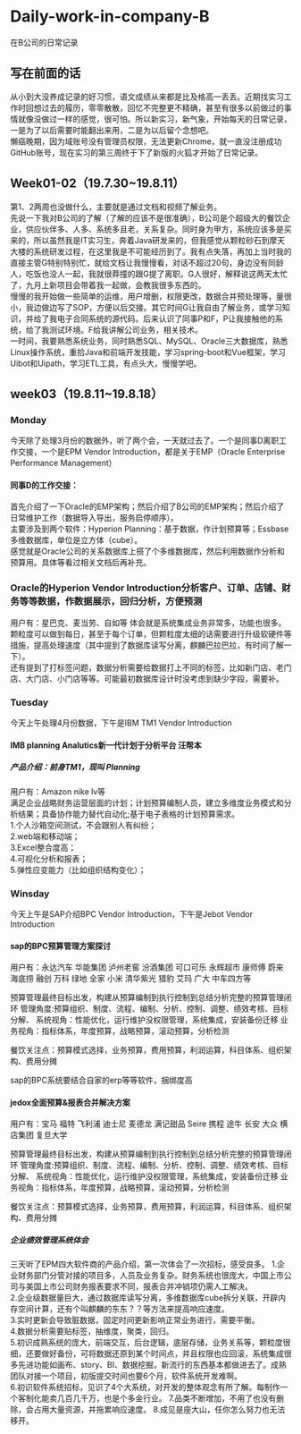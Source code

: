 # Daily-work-in-company-B
在B公司的日常记录
## 写在前面的话
从小到大没养成记录的好习惯，语文成绩从来都是比及格高一丢丢。近期找实习工作时回想过去的履历，零零散散，回忆不完整更不精确，甚至有很多以前做过的事情就像没做过一样的感觉，很可怕。所以新实习，新气象，开始每天的日常记录，一是为了以后需要时能翻出来用，二是为以后留个念想吧。  
懒癌晚期，因为域账号没有管理员权限，无法更新Chrome，就一直没注册成功GitHub账号，现在实习的第三周终于下了新版的火狐才开始了日常记录。  

## Week01-02（19.7.30~19.8.11）
第1、2两周也没做什么，主要就是通过文档和视频了解业务。  
先说一下我对B公司的了解（了解的应该不是很准确），B公司是个超级大的餐饮企业，供应伙伴多、人多、系统多且老，关系复杂。同时身为甲方，系统应该多是买来的，所以虽然我是IT实习生，奔着Java研发来的，但我感觉从颗粒砂石到摩天大楼的系统研发过程，在这里我是不可能经历到了。我有点失落，再加上当时我的直接主管G特别特别忙，就给文档让我慢慢看，对话不超过20句，身边没有同龄人，吃饭也没人一起，我就很莽撞的跟G提了离职。G人很好，解释说这两天太忙了，九月上新项目会带着我一起做，会教我很多东西的。  
慢慢的我开始做一些简单的运维，用户增删，权限更改，数据合并预处理等，量很小，我边做边写了SOP，方便以后交接。其它时间G让我自由了解业务，或学习知识，并给了我电子合同系统的源代码。后来认识了同事P和F，P让我接触他的系统，给了我测试环境。F给我讲解公司业务，相关技术。  
一时间，我要熟悉系统业务，同时熟悉SQL、MySQL、Oracle三大数据库，熟悉Linux操作系统，重拾Java和前端开发技能，学习spring-boot和Vue框架，学习Uibot和Uipath，学习ETL工具，有点头大，慢慢学吧。  

## week03（19.8.11~19.8.18）
### Monday
今天除了处理3月份的数据外，听了两个会，一天就过去了。一个是同事D离职工作交接，一个是EPM Vendor Introduction，都是关于EMP（Oracle Enterprise Performance Management）    
#### 同事D的工作交接：
首先介绍了一下Oracle的EMP架构；然后介绍了B公司的EMP架构；然后介绍了日常维护工作（数据导入导出，服务启停顺序）。  
主要涉及到两个软件：Hyperion Planning：基于数据，作计划预算等；Essbase多维数据库，单位是立方体（cube）。  
感觉就是Oracle公司的关系数据库上搭了个多维数据库，然后利用数据作分析和预算用。具体等看过相关文档后再补充。
### Oracle的Hyperion Vendor Introduction分析客户、订单、店铺、财务等等数据，作数据展示，回归分析，方便预测
用户有：星巴克、麦当劳、自如等
体会就是系统集成业务非常多，功能也很多。颗粒度可以做到每日，甚至于每个订单，但颗粒度太细的话需要进行升级软硬件等措施，提高处理速度（其中提到了数据库读写分离，麒麟巴拉巴拉，有时间了解一下）。  
还有提到了打标签问题，数据分析需要给数据打上不同的标签，比如新门店、老门店、大门店、小门店等等。可能最初数据库设计时没考虑到缺少字段，需要补。  

### Tuesday
今天上午处理4月份数据，下午是IBM TM1 Vendor Introduction
#### IMB planning Analutics新一代计划于分析平台 汪帮本
##### 产品介绍：前身TM1，现叫 Planning
用户有：Amazon nike lv等  
满足企业战略财务运营层面的计划；计划预算编制人员，建立多维度业务模式和分析结果；具备协作能力替代自动化;基于电子表格的计划预算需求。  
1.个人沙箱空间测试，不会跟别人有纠纷；  
2.web端和移动端；  
3.Excel整合度高；  
4.可视化分析和报表；  
5.弹性应变能力（比如组织结构变化）；  

### Winsday
今天上午是SAP介绍BPC Vendor Introduction，下午是Jebot Vendor Introduction
#### sap的BPC预算管理方案探讨
用户有：永达汽车 华能集团 泸州老窖  汾酒集团 可口可乐 永辉超市  康师傅 蔚来 海底捞 融创 万科 绿地 全家 小米 清华紫光 猎豹 艾玛 广大 中车四方等

预算管理最终目标出发，构建从预算编制到执行控制到总结分析完整的预算管理闭环
管理角度:预算组织、制度、流程、编制、分析、控制、调整、绩效考核、目标分解、
系统视角：性能优化，运行维护没权限管理，系统集成，安装备份迁移
业务视角：指标体系，年度预算，战略预算，滚动预算，分析检测

餐饮关注点：预算模式选择，业务预算，费用预算，利润运算，科目体系、组织架构、费用分摊

sap的BPC系统要结合自家的erp等等软件，捆绑度高

#### jedox全面预算&报表合并解决方案
用户有：宝马 福特 飞利浦 迪士尼 麦德龙 满记甜品 Seire 携程 途牛 长安 大众 横店集团 复旦大学

预算管理最终目标出发，构建从预算编制到执行控制到总结分析完整的预算管理闭环
管理角度:预算组织、制度、流程、编制、分析、控制、调整、绩效考核、目标分解、
系统视角：性能优化，运行维护没权限管理，系统集成，安装备份迁移
业务视角：指标体系，年度预算，战略预算，滚动预算，分析检测

餐饮关注点：预算模式选择，业务预算，费用预算，利润运算，科目体系、组织架构、费用分摊


##### 企业绩效管理系统体会
三天听了EPM四大软件商的产品介绍，第一次体会了一次招标，感受良多。
1.企业财务部门分管对接的项目多，人员及业务复杂。财务系统也很庞大，中国上市公司与美国上市公司财务报表要求不同，报表合并冲销项仍需人工解决。  
2.企业级数据量巨大，通过数据库读写分离，多维数据库cube拆分关联，开辟内存空间计算，还有个叫麒麟的东东？？等方法来提高响应速度。  
3.实时更新会导致脏数据，固定时间更新影响正常业务进行，需要平衡。  
4.数据分析需要贴标签，抽维度，聚类，回归。  
5.初识成熟系统的庞大，前端交互，后台逻辑，底层存储，业务关系等，颗粒度很细，还要做好备份，可将数据还原到某个时间点，并且权限也应回滚，系统集成很多先进功能如画布、story、BI、数据挖掘，新流行的东西基本都做进去了。成熟团队对接一个项目，初版提交时间也要6个月，软件系统开发难啊。   
6.初识软件系统招标，见识了4个大系统，对开发的整体观念有所了解。每制作一个客制化能卖几百几千万，也是个多金行业。
7.品类不断增加，不用了也没有删除，会占用大量资源，并拖累响应速度。
8.成见是座大山，任你怎么努力也无法移开。  
